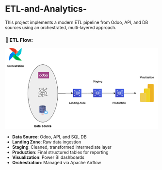 # ETL-and-Analytics-


This project implements a modern ETL pipeline from Odoo, API, and DB sources using an orchestrated, multi-layered approach.

### 🔁 ETL Flow:

![ETL Architecture](/images/architechure.drawio.png)

- **Data Source**: Odoo, API, and SQL DB
- **Landing Zone**: Raw data ingestion
- **Staging**: Cleaned, transformed intermediate layer
- **Production**: Final structured tables for reporting
- **Visualization**: Power BI dashboards
- **Orchestration**: Managed via Apache Airflow
